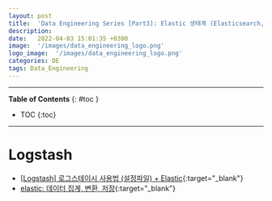 ```yaml
---
layout: post
title:  'Data Engineering Series [Part3]: Elastic 생태계 (Elasticsearch, Logstash, Kibana)'
description: 
date:   2022-04-03 15:01:35 +0300
image:  '/images/data_engineering_logo.png'
logo_image:  '/images/data_engineering_logo.png'
categories: DE
tags: Data_Engineering
---
```

---

**Table of Contents**
{: #toc }
*  TOC
{:toc}

---

# Logstash

- [[Logstash] 로그스테이시 사용법 (설정파일) + Elastic](https://soyoung-new-challenge.tistory.com/99){:target="_blank"}
- [elastic: 데이터 집계, 변환, 저장](https://www.elastic.co/kr/logstash/){:target="_blank"}
